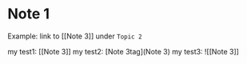 # Note 1

Example: link to [[Note 3]] under `Topic 2`

my test1: [[Note 3]]
my test2: [Note 3tag](Note 3)
my test3: ![[Note 3]]
